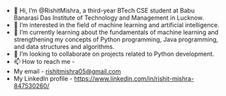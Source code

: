 - 👋 Hi, I’m @RishitMishra, a third-year BTech CSE student at Babu Banarasi Das Institute of Technology and Management in Lucknow.
- 👀 I’m interested in the field of machine learning and artificial intelligence.
- 🌱 I’m currently learning about the fundamentals of machine learning and strengthening my concepts of Python programming, Java programming, and data structures and algorithms.
- 💞️ I’m looking to collaborate on projects related to Python development.
- 📫 How to reach me -
-   My email - rishitmishra05@gmail.com
-   My LinkedIn profile - https://www.linkedin.com/in/rishit-mishra-847530260/

<!---
RishitMishra/RishitMishra is a ✨ special ✨ repository because its `README.md` (this file) appears on your GitHub profile.
You can click the Preview link to take a look at your changes.
--->
